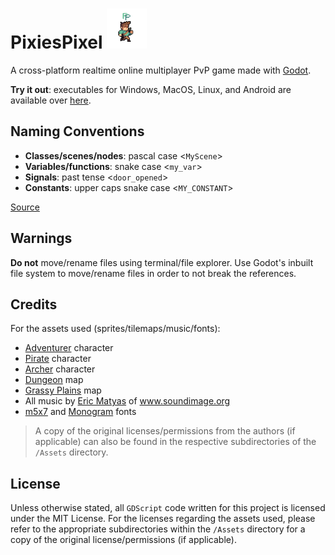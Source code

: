 # PixiesPixel <img src="./Assets/AppIcons/U6_orS.png" width="64" />

A cross-platform realtime online multiplayer PvP game made with [Godot](https://godotengine.org/).

**Try it out**: executables for Windows, MacOS, Linux, and Android are available over <a href="https://github.com/AaronCQL/PixiesPixel/releases/tag/v1.0.0-beta.1">here</a>.

## Naming Conventions
- **Classes/scenes/nodes**: pascal case <`MyScene`>  
- **Variables/functions**: snake case <`my_var`>  
- **Signals**: past tense <`door_opened`>  
- **Constants**: upper caps snake case <`MY_CONSTANT`>

<a href="https://docs.godotengine.org/en/3.1/getting_started/scripting/gdscript/gdscript_styleguide.html">Source</a>

## Warnings
**Do not** move/rename files using terminal/file explorer. Use Godot's inbuilt 
file system to move/rename files in order to not break the references.

## Credits
For the assets used (sprites/tilemaps/music/fonts):
- <a href="https://rvros.itch.io/animated-pixel-hero">Adventurer</a> character
- <a href="https://orlando-pixel.itch.io/pirate-bomb">Pirate</a> character
- <a href="https://szadiart.itch.io/hero-and-opponents-animation">Archer</a> character
- <a href="https://bakudas.itch.io/generic-dungeon-pack">Dungeon</a> map
- <a href="https://vnitti.itch.io/taiga-asset-pack">Grassy Plains</a> map
- All music by <a href="https://soundimage.org/sample-page/">Eric Matyas</a> of www.soundimage.org
- <a href="https://managore.itch.io/m5x7">m5x7</a> and <a href="https://datagoblin.itch.io/monogram">Monogram</a> fonts

> A copy of the original licenses/permissions from the authors (if applicable) can also be found in the respective subdirectories of the `/Assets` directory.

## License
Unless otherwise stated, all `GDScript` code written for this project is licensed under the MIT License. For the licenses regarding the assets used, please refer to the appropriate subdirectories within the `/Assets` directory for a copy of the original license/permissions (if applicable).

